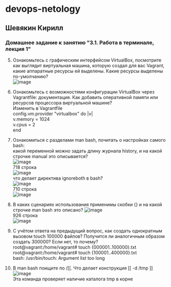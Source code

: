 # devops-netology  
## Шевякин Кирилл  

### Домашнее задание к занятию "3.1. Работа в терминале, лекция 1"  
5. Ознакомьтесь с графическим интерфейсом VirtualBox, посмотрите как выглядит виртуальная машина, которую создал для вас Vagrant, какие аппаратные ресурсы ей выделены. Какие ресурсы выделены по-умолчанию?  
![image](https://user-images.githubusercontent.com/93198418/147564583-2ff8f574-319b-4e1a-b274-2cd0cbf6b366.png)  
  
6. Ознакомьтесь с возможностями конфигурации VirtualBox через Vagrantfile: документация. Как добавить оперативной памяти или ресурсов процессора виртуальной машине?  
Изменить в  Vagrantfile  
config.vm.provider "virtualbox" do |v|  
     v.memory = 1024  
     v.cpus = 2  
end  
  
8. Ознакомиться с разделами man bash, почитать о настройках самого bash:  
какой переменной можно задать длину журнала history, и на какой строчке manual это описывается?  
![image](https://user-images.githubusercontent.com/93198418/147567701-a8ccd2a8-6c7f-46dd-88f0-f30c09b73437.png)  
718 строка  
![image](https://user-images.githubusercontent.com/93198418/147567765-b0c61334-dbc2-4628-9857-6a4fb9977d32.png)  
что делает директива ignoreboth в bash?  
![image](https://user-images.githubusercontent.com/93198418/147568472-fc378ce1-6ccf-431b-8102-149dc0193658.png)  
710 строка  
![image](https://user-images.githubusercontent.com/93198418/147568540-d3b88a04-f326-435f-b2ac-efb45efdf769.png)  

9. В каких сценариях использования применимы скобки {} и на какой строчке man bash это описано?
![image](https://user-images.githubusercontent.com/93198418/147569822-aa1b8964-abc7-4bc5-a629-8f685b3b0f6f.png)    
926 строка  
![image](https://user-images.githubusercontent.com/93198418/147569900-00c9a861-196e-42d5-b0c9-20ac7aecacdd.png)  
  
10. С учётом ответа на предыдущий вопрос, как создать однократным вызовом touch 100000 файлов? Получится ли аналогичным образом создать 300000? Если нет, то почему?  
root@vagrant:/home/vagrant# touch {000001..100000}.txt  
root@vagrant:/home/vagrant# touch {100001..400000}.txt  
bash: /usr/bin/touch: Argument list too long  
  
11. В man bash поищите по /\[\[. Что делает конструкция [[ -d /tmp ]]  
![image](https://user-images.githubusercontent.com/93198418/147572177-0e8ae5da-322b-41ed-8374-e90a0eb05660.png)  
Эта команда проверяет наличие каталога tmp в корне







